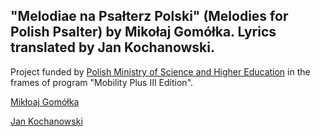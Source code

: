 ## "Melodiae na Psałterz Polski" (Melodies for Polish Psalter) by Mikołaj Gomółka. Lyrics translated by Jan Kochanowski. 
<p>
Project funded by <a target="new" href="http://www.nauka.gov.pl/en/"> Polish Ministry of Science and Higher Education</a> in the frames of program "Mobility Plus III Edition".

<a target="new" href="https://en.wikipedia.org/wiki/Miko%C5%82aj_Gom%C3%B3%C5%82ka"> Mikłoaj Gomółka</a>

<a target="new" href="https://en.wikipedia.org/wiki/Jan_Kochanowski"> Jan Kochanowski</a>
